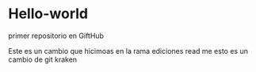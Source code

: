 # Hello-world
primer repositorio en GiftHub


Este es un cambio que hicimoas en la rama ediciones read me esto es un cambio de git kraken
